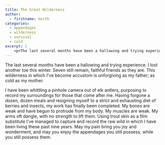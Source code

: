 ```yaml
---
title: The Great Wilderness
author:
  - firstname: keith
categories:
  - appendages
  - wilderness
  - survival
  - cold
excerpt: |
	<p>The last several months have been a hallowing and trying experience. I lost another toe this winter. Seven still remain, faithful friends as they are. This wilderness in which I've become accustom is unforgiving as my father; as cold as my mother.</p>
---
```

The last several months have been a hallowing and trying experience. I lost another toe this winter. Seven still remain, faithful friends as they are. This wilderness in which I've become accustom is unforgiving as my father; as cold as my mother.

I have been whittling a pinhole camera out of elk antlers, purposing to record my surroundings for those that come after me. Having forgone a dozen, dozen meals and resigning myself to a strict and exhausting diet of berries and insects, my work has finally been completed. My bones are weak and have begun to protrude from my body. My muscles are weak. My arms oft dangle, with no strength to lift them. Using trout skin as a film substitute I've managed to capture and record the raw wild in which I have been living these past nine years. May my pain bring you joy and wonderment, and may you enjoy the appendages you still possess, while you still possess them.